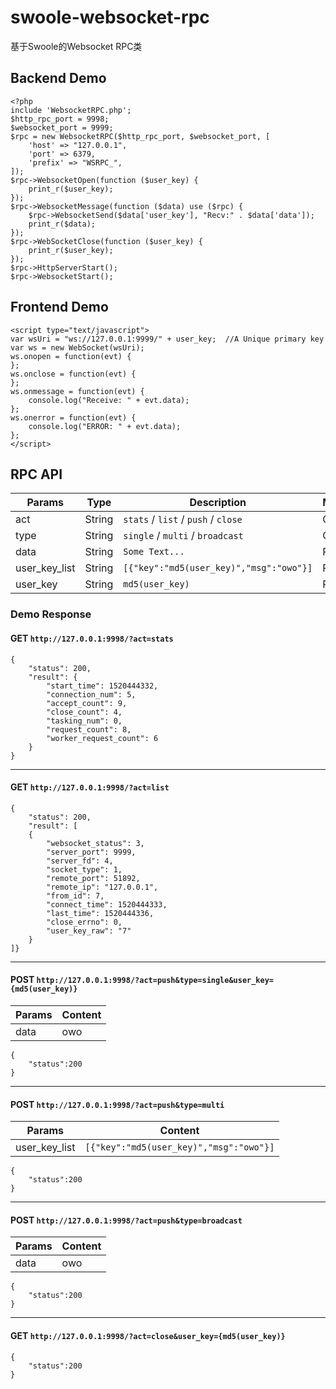 # swoole-websocket-rpc
基于Swoole的Websocket RPC类

## Backend Demo

```
<?php
include 'WebsocketRPC.php';
$http_rpc_port = 9998;
$websocket_port = 9999;
$rpc = new WebsocketRPC($http_rpc_port, $websocket_port, [
	'host' => "127.0.0.1",
	'port' => 6379,
	'prefix' => "WSRPC_",
]);
$rpc->WebsocketOpen(function ($user_key) {
	print_r($user_key);
});
$rpc->WebsocketMessage(function ($data) use ($rpc) {
	$rpc->WebsocketSend($data['user_key'], "Recv:" . $data['data']);
	print_r($data);
});
$rpc->WebSocketClose(function ($user_key) {
	print_r($user_key);
});
$rpc->HttpServerStart();
$rpc->WebsocketStart();
```

## Frontend Demo
```
<script type="text/javascript">
var wsUri = "ws://127.0.0.1:9999/" + user_key;  //A Unique primary key
var ws = new WebSocket(wsUri);
ws.onopen = function(evt) {
};
ws.onclose = function(evt) {
};
ws.onmessage = function(evt) {
    console.log("Receive: " + evt.data);
};
ws.onerror = function(evt) {
    console.log("ERROR: " + evt.data);
};
</script>
```

## RPC API

Params | Type | Description |Method
--- | --- | --- | ---
act | String | ```stats``` / ```list``` / ```push``` / ```close```  | GET
type| String | ```single``` / ```multi``` / ```broadcast``` | GET
data | String | ```Some Text...``` | POST
user_key_list | String | ```[{"key":"md5(user_key)","msg":"owo"}]``` | POST
user_key | String | ```md5(user_key)``` | POST

### Demo Response

#### GET ```http://127.0.0.1:9998/?act=stats```
```
{
    "status": 200,
    "result": {
        "start_time": 1520444332,
        "connection_num": 5,
        "accept_count": 9,
        "close_count": 4,
        "tasking_num": 0,
        "request_count": 8,
        "worker_request_count": 6
    }
}
```

---

#### GET ```http://127.0.0.1:9998/?act=list```
```
{
	"status": 200,
	"result": [
	{
		"websocket_status": 3,
		"server_port": 9999,
		"server_fd": 4,
		"socket_type": 1,
		"remote_port": 51892,
		"remote_ip": "127.0.0.1",
		"from_id": 7,
		"connect_time": 1520444333,
		"last_time": 1520444336,
		"close_errno": 0,
		"user_key_raw": "7"
	}
]}
```

---

#### POST ```http://127.0.0.1:9998/?act=push&type=single&user_key={md5(user_key)}```
Params | Content
--- | --- |
data | owo

```
{
	"status":200
}
```

---

#### POST ```http://127.0.0.1:9998/?act=push&type=multi```
Params | Content
--- | --- |
user_key_list | ```[{"key":"md5(user_key)","msg":"owo"}]```

```
{
	"status":200
}
```

---

#### POST ```http://127.0.0.1:9998/?act=push&type=broadcast```
Params | Content
--- | --- |
data | owo

```
{
	"status":200
}
```
---

#### GET ```http://127.0.0.1:9998/?act=close&user_key={md5(user_key)}```
```
{
	"status":200
}
```